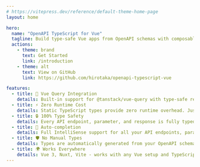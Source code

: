 ```yaml
---
# https://vitepress.dev/reference/default-theme-home-page
layout: home

hero:
  name: "OpenAPI TypeScript for Vue"
  tagline: Build type-safe Vue apps from OpenAPI schemas with composables.
  actions:
    - theme: brand
      text: Get Started
      link: /introduction
    - theme: alt
      text: View on GitHub
      link: https://github.com/hirotaka/openapi-typescript-vue

features:
  - title: 🚀 Vue Query Integration
    details: Built-in support for @tanstack/vue-query with type-safe reactive queries, mutations, and infinite queries.
  - title: ⚡ Zero Runtime Cost
    details: Static TypeScript types provide zero runtime overhead. Just pure, fast, type-safe API calls.
  - title: 🔒 100% Type Safety
    details: Every API endpoint, parameter, and response is fully typed. Catch errors at compile time, not runtime.
  - title: 🎯 Auto-completion
    details: Full IntelliSense support for all your API endpoints, parameters, and response data.
  - title: 🛡️ No Manual Types
    details: Types are automatically generated from your OpenAPI schema. No more manual typing or maintenance.
  - title: 🌍 Works Everywhere
    details: Vue 3, Nuxt, Vite - works with any Vue setup and TypeScript configuration.
---
```

